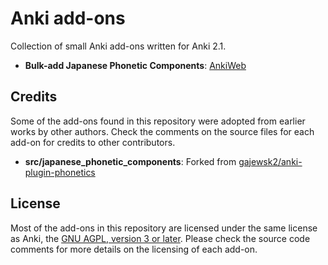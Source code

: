 # Anki add-ons

Collection of small Anki add-ons written for Anki 2.1.

* **Bulk-add Japanese Phonetic Components**: [AnkiWeb](https://ankiweb.net/shared/info/1362659377)

## Credits

Some of the add-ons found in this repository were adopted from earlier works by other authors. Check the comments on the source files for each add-on for credits to other contributors.

* **src/japanese_phonetic_components**: Forked from [gajewsk2/anki-plugin-phonetics](https://github.com/gajewsk2/anki-plugin-phonetics)


## License

Most of the add-ons in this repository are licensed under the same license as Anki, the [GNU AGPL, version 3 or later](https://www.gnu.org/licenses/agpl.html). Please check the source code comments for more details on the licensing of each add-on.
